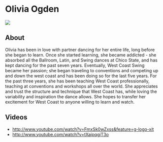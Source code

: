 # Olivia Ogden
<img src="https://s1dancefest.s3.amazonaws.com/Olivia%20Ogden.jpg" />

## About
Olivia has been in love with partner dancing for her entire life, long before she began to learn.  Once she started learning, she became addicted - she absorbed all the Ballroom, Latin, and Swing dances at Chico State, and has kept dancing for the past seven years.  Eventually, West Coast Swing became her passion; she began traveling to conventions and competing up and down the west coast and has been doing so for the last five years.  For the past three years, she has been teaching West Coast professionally, teaching at conventions and workshops all over the world.  She appreciates and trust the structure and technique that West Coast has, while loving the variability and inspiration the dance allows.  She hopes to transfer her excitement for West Coast to anyone willing to learn and watch.

## Videos
* http://www.youtube.com/watch?v=FmxSk0wZxss&feature=g-logo-xit
* http://www.youtube.com/watch?v=tXaipqgjT3o